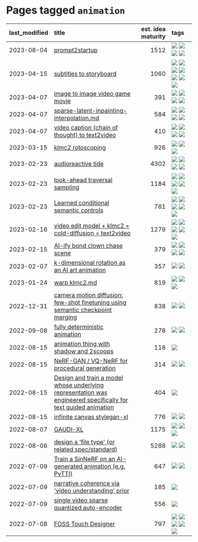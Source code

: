 # Pages tagged `animation`

|last_modified|title|est. idea maturity|tags
|:---|:---|---:|:---|
|2023-08-04|[prompt2startup](../prompt2startup.md)|1512|[![](https://img.shields.io/badge/tag-animation-dad82b)](../tags/animation.md) [![](https://img.shields.io/badge/tag-experimental-aa21fc)](../tags/experimental.md) [![](https://img.shields.io/badge/tag-prompting-869bd0)](../tags/prompting.md) [![](https://img.shields.io/badge/tag-tooling-c4fb38)](../tags/tooling.md)|
|2023-04-15|[subtitles to storyboard](../subtitles-to-storyboard.md)|1060|[![](https://img.shields.io/badge/tag-accessibility-32d44f)](../tags/accessibility.md) [![](https://img.shields.io/badge/tag-animation-dad82b)](../tags/animation.md) [![](https://img.shields.io/badge/tag-completed-4db4d2)](../tags/completed.md) [![](https://img.shields.io/badge/tag-open_source-8a140)](../tags/open_source.md) [![](https://img.shields.io/badge/tag-prompting-869bd0)](../tags/prompting.md) [![](https://img.shields.io/badge/tag-tooling-c4fb38)](../tags/tooling.md) [![](https://img.shields.io/badge/tag-wip-77a0)](../tags/wip.md)|
|2023-04-07|[image to image video game movie](../img2img_video_game_movie.md)|391|[![](https://img.shields.io/badge/tag-animation-dad82b)](../tags/animation.md) [![](https://img.shields.io/badge/tag-prompting-869bd0)](../tags/prompting.md) [![](https://img.shields.io/badge/tag-tooling-c4fb38)](../tags/tooling.md) [![](https://img.shields.io/badge/tag-wip-77a0)](../tags/wip.md)|
|2023-04-07|[sparse-latent-inpainting-interpolation.md](../sparse-latent-inpainting-interpolation.md)|584|[![](https://img.shields.io/badge/tag-animation-dad82b)](../tags/animation.md) [![](https://img.shields.io/badge/tag-prompting-869bd0)](../tags/prompting.md) [![](https://img.shields.io/badge/tag-tooling-c4fb38)](../tags/tooling.md) [![](https://img.shields.io/badge/tag-wip-77a0)](../tags/wip.md)|
|2023-04-07|[video caption (chain of thought) to text2video](../video_caption_transfer.md)|410|[![](https://img.shields.io/badge/tag-animation-dad82b)](../tags/animation.md) [![](https://img.shields.io/badge/tag-experimental-aa21fc)](../tags/experimental.md) [![](https://img.shields.io/badge/tag-prompting-869bd0)](../tags/prompting.md) [![](https://img.shields.io/badge/tag-tooling-c4fb38)](../tags/tooling.md)|
|2023-03-15|[klmc2 rotoscoping](../klmc2_rotoscoping.md)|926|[![](https://img.shields.io/badge/tag-animation-dad82b)](../tags/animation.md) [![](https://img.shields.io/badge/tag-experimental-aa21fc)](../tags/experimental.md) [![](https://img.shields.io/badge/tag-tooling-c4fb38)](../tags/tooling.md)|
|2023-02-23|[audioreactive tide](../audioreactive_tide.md)|4302|[![](https://img.shields.io/badge/tag-animation-dad82b)](../tags/animation.md) [![](https://img.shields.io/badge/tag-completed-4db4d2)](../tags/completed.md) [![](https://img.shields.io/badge/tag-experimental-aa21fc)](../tags/experimental.md) [![](https://img.shields.io/badge/tag-publication-d5f6c6)](../tags/publication.md)|
|2023-02-23|[look-ahead traversal sampling](../look-ahead-traversal-sampling.md)|1184|[![](https://img.shields.io/badge/tag-MCMC-96bcc)](../tags/MCMC.md) [![](https://img.shields.io/badge/tag-animation-dad82b)](../tags/animation.md) [![](https://img.shields.io/badge/tag-control-77485f)](../tags/control.md) [![](https://img.shields.io/badge/tag-experimental-aa21fc)](../tags/experimental.md) [![](https://img.shields.io/badge/tag-image_generation-82d6e)](../tags/image_generation.md)|
|2023-02-23|[Learned conditional semantic controls](../learned-conditional-semantic-controls.md)|781|[![](https://img.shields.io/badge/tag-animation-dad82b)](../tags/animation.md) [![](https://img.shields.io/badge/tag-colab-1eefac)](../tags/colab.md) [![](https://img.shields.io/badge/tag-experimental-aa21fc)](../tags/experimental.md) [![](https://img.shields.io/badge/tag-prompting-869bd0)](../tags/prompting.md) [![](https://img.shields.io/badge/tag-tooling-c4fb38)](../tags/tooling.md)|
|2023-02-16|[video edit model + klmc2 + cold-diffusion = text2video](../video-edit-model-over-init-video.md)|1279|[![](https://img.shields.io/badge/tag-animation-dad82b)](../tags/animation.md) [![](https://img.shields.io/badge/tag-meta-1043a5)](../tags/meta.md) [![](https://img.shields.io/badge/tag-publicgood-3f9741)](../tags/publicgood.md) [![](https://img.shields.io/badge/tag-stability-35b163)](../tags/stability.md) [![](https://img.shields.io/badge/tag-tooling-c4fb38)](../tags/tooling.md)|
|2023-02-15|[AI-ify bond clown chase scene](../bond_clown_chase_scene.md)|379|[![](https://img.shields.io/badge/tag-animation-dad82b)](../tags/animation.md) [![](https://img.shields.io/badge/tag-experimental-aa21fc)](../tags/experimental.md) [![](https://img.shields.io/badge/tag-foundation-35d420)](../tags/foundation.md) [![](https://img.shields.io/badge/tag-wip-77a0)](../tags/wip.md)|
|2023-02-07|[k-dimensional rotation as an AI art animation](../kd_rotation_as_ai_art_animation.md)|357|[![](https://img.shields.io/badge/tag-animation-dad82b)](../tags/animation.md) [![](https://img.shields.io/badge/tag-experimental-aa21fc)](../tags/experimental.md)|
|2023-01-24|[warp klmc2.md](../warp_klmc2.md)|819|[![](https://img.shields.io/badge/tag-animation-dad82b)](../tags/animation.md) [![](https://img.shields.io/badge/tag-tooling-c4fb38)](../tags/tooling.md) [![](https://img.shields.io/badge/tag-wip-77a0)](../tags/wip.md)|
|2022-12-31|[camera motion diffusion: few-shot finetuning using semantic checkpoint merging](../residual_checkpoint_finetune_for_motion_transfer.md)|838|[![](https://img.shields.io/badge/tag-animation-dad82b)](../tags/animation.md) [![](https://img.shields.io/badge/tag-experimental-aa21fc)](../tags/experimental.md)|
|2022-09-08|[fully deterministic animation](../fully-deterministic-animation.md)|278|[![](https://img.shields.io/badge/tag-animation-dad82b)](../tags/animation.md) [![](https://img.shields.io/badge/tag-experimental-aa21fc)](../tags/experimental.md)|
|2022-08-15|[animation thing with shadow and 2scoops](../shadow-and2scoops-animation-thing.md)|118|[![](https://img.shields.io/badge/tag-animation-dad82b)](../tags/animation.md)|
|2022-08-15|[NeRF-GAN / VQ-NeRF for procedural generation](../nerf-gan.md)|314|[![](https://img.shields.io/badge/tag-animation-dad82b)](../tags/animation.md) [![](https://img.shields.io/badge/tag-nerf-683f3)](../tags/nerf.md)|
|2022-08-15|[Design and train a model whose underlying representation was engineered specifically for text guided animation](../image-model-designed-for-clip-guided-animation.md)|404|[![](https://img.shields.io/badge/tag-animation-dad82b)](../tags/animation.md)|
|2022-08-15|[infinite canvas stylegan-xl](../infinite-canvas-stylegan-xl.md)|776|[![](https://img.shields.io/badge/tag-animation-dad82b)](../tags/animation.md) [![](https://img.shields.io/badge/tag-experimental-aa21fc)](../tags/experimental.md)|
|2022-08-07|[GAUDI-XL](../gaudi-xl.md)|1175|[![](https://img.shields.io/badge/tag-animation-dad82b)](../tags/animation.md) [![](https://img.shields.io/badge/tag-experimental-aa21fc)](../tags/experimental.md) [![](https://img.shields.io/badge/tag-foundation-35d420)](../tags/foundation.md)|
|2022-08-06|[design a 'file type' (or related spec/standard)](../filetype-for-ai-art-and-animation.md)|5288|[![](https://img.shields.io/badge/tag-animation-dad82b)](../tags/animation.md) [![](https://img.shields.io/badge/tag-tooling-c4fb38)](../tags/tooling.md)|
|2022-07-09|[Train a SinNeRF on an AI-generated animation (e.g. PyTTI)](../train_a_SinNeRF_on_a_pytti_animation.md)|647|[![](https://img.shields.io/badge/tag-animation-dad82b)](../tags/animation.md) [![](https://img.shields.io/badge/tag-nerf-683f3)](../tags/nerf.md)|
|2022-07-09|[narrative coherence via 'video understanding' prior](../narrative_coherence_via_video_understanding_prior.md)|185|[![](https://img.shields.io/badge/tag-animation-dad82b)](../tags/animation.md)|
|2022-07-09|[single video sparse quantized auto-encoder](../single_video_sparse_quantized_auto-encoder.md)|556|[![](https://img.shields.io/badge/tag-animation-dad82b)](../tags/animation.md)|
|2022-07-08|[FOSS Touch Designer](../FOSS_touch_designer.md)|797|[![](https://img.shields.io/badge/tag-alignment-6013c8)](../tags/alignment.md) [![](https://img.shields.io/badge/tag-animation-dad82b)](../tags/animation.md) [![](https://img.shields.io/badge/tag-publicgood-3f9741)](../tags/publicgood.md) [![](https://img.shields.io/badge/tag-tooling-c4fb38)](../tags/tooling.md) [![](https://img.shields.io/badge/tag-wip-77a0)](../tags/wip.md)|